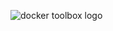 ![docker toolbox logo](https://cloud.githubusercontent.com/assets/251292/8687380/905d17a0-2a44-11e5-98bb-9a0fb33ad1f0.png)
